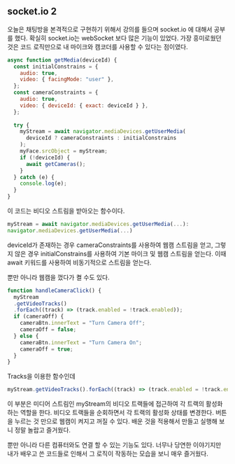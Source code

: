 ## socket.io 2

오늘은 채팅방을 본격적으로 구현하기 위해서 강의를 들으며 socket.io 에 대해서 공부를 했다. 확실히 socket.io는 webSocket 보다 많은 기능이 있었다. 가장 흥미로웠던 것은 코드 로직만으로 내 마이크와 캠코더를 사용할 수 있다는 점이였다.

```javascript
async function getMedia(deviceId) {
  const initialConstrains = {
    audio: true,
    video: { facingMode: "user" },
  };
  const cameraConstraints = {
    audio: true,
    video: { deviceId: { exact: deviceId } },
  };
  
  try {
    myStream = await navigator.mediaDevices.getUserMedia(
      deviceId ? cameraConstraints : initialConstrains
    );
    myFace.srcObject = myStream;
    if (!deviceId) {
      await getCameras();
    }
  } catch (e) {
    console.log(e);
  }
}
```

이 코드는 비디오 스트림을 받아오는 함수이다. 
```javascript
myStream = await navigator.mediaDevices.getUserMedia(...):
navigator.mediaDevices.getUserMedia(...)
```
deviceId가 존재하는 경우 cameraConstraints를 사용하여 웹캠 스트림을 얻고, 그렇지 않은 경우 initialConstrains를 사용하여 기본 마이크 및 웹캠 스트림을 얻는다. 이때 await 키워드를 사용하여 비동기적으로 스트림을 얻는다.

뿐만 아니라 웹캠을 껐다가 켤 수도 있다.

```javascript
function handleCameraClick() {
  myStream
  .getVideoTracks()
  .forEach((track) => (track.enabled = !track.enabled));
  if (cameraOff) {
    cameraBtn.innerText = "Turn Camera Off";
    cameraOff = false;
  } else {
    cameraBtn.innerText = "Turn Camera On";
    cameraOff = true;
  }
}
```

Tracks을 이용한 함수인데 
```javascript
myStream.getVideoTracks().forEach((track) => (track.enabled = !track.enabled));:
```
이 부분은 미디어 스트림인 myStream의 비디오 트랙들에 접근하여 각 트랙의 활성화하는 역할을 한다. 비디오 트랙들을 순회하면서 각 트랙의 활성화 상태를 변경한다. 버튼을 누르는 것 만으로 웹캠이 켜지고 꺼질 수 있다. 배운 것을 적용해서 만들고 실행해 보니 정말 놀랍고 즐거웠다.

뿐만 아니라 다른 컴퓨터와도 연결 할 수 있는 기능도 있다. 너무나 당연한 이야기지만 내가 배우고 쓴 코드들로 인해서 그 로직이 작동하는 모습을 보니 매우 즐거웠다.
